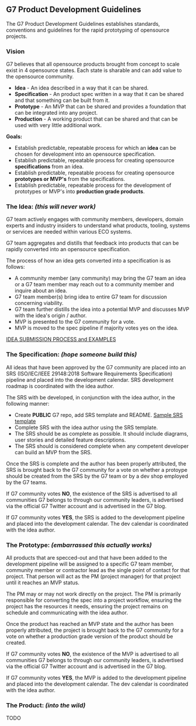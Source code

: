 ## G7 Product Development Guidelines
The G7 Product Development Guidelines establishes standards, conventions and guidelines for the rapid prototyping of opensource projects.

### Vision
G7 believes that all opensource products brought from concept to scale exist in 4 opensource states. Each state is sharable and can add value to the opensource community.
* **Idea** - An idea described in a way that it can be shared.
* **Specification** - An product spec written in a way that it can be shared and that something can be built from it.
* **Prototype** - An MVP that can be shared and provides a foundation that can be integrated into any project.
* **Production** - A working product that can be shared and that can be used with very little additional work.

**Goals:**
* Establish predictable, repeatable process for which an **idea** can be chosen for development into an opensource specification.
* Establish predictable, repeatable process for creating opensource **specifications** from an idea.
* Establish predictable, repeatable process for creating opensource **prototypes or MVP's** from the specifications.
* Establish predictable, repeatable process for the development of prototypes or MVP's into **production grade products**.

### The Idea: _(this will never work)_
G7 team actively engages with community members, developers, domain experts and industry insiders to understand what products, tooling, systems or services are needed within various ECO systems.

G7 team aggregates and distills that feedback into products that can be rapidly converted into an opensource specification.

The process of how an idea gets converted into a specification is as follows:
* A community member (any community) may bring the G7 team an idea or a G7 team member may reach out to a community member and inquire about an idea.
* G7 team member(s) bring idea to entire G7 team for discussion concerning viability.
* G7 team further distills the idea into a potential MVP and discusses MVP with the idea's origin / author.
* MVP is presented to the G7 community for a vote.
* MVP is moved to the spec pipeline if majority votes yes on the idea.

[IDEA SUBMISSION PROCESS and EXAMPLES](https://github.com/G7DAO/g7-guidelines/blob/main/idea/README.md)

### The Specification: _(hope someone build this)_
All ideas that have been approved by the G7 community are placed into an SRS (ISO/IEC/IEEE 29148:2018 Software Requirements Specification) pipeline and placed into the development calendar. SRS development roadmap is coordinated with the idea author.

The SRS with be developed, in conjunction with the idea author, in the following manner:
* Create **PUBLIC** G7 repo, add SRS template and README. [Sample SRS template](https://github.com/G7DAO/g7-guidelines/blob/main/SRS-Template.md)
* Complete SRS with the idea author using the SRS template.
* The SRS should be as complete as possible. It should include diagrams, user stories and detailed feature descriptions.
* The SRS should is considered complete when any competent developer can build an MVP from the SRS.

Once the SRS is complete and the author has been properly attributed, the SRS is brought back to the G7 community for a vote on whether a protoype should be created from the SRS by the G7 team or by a dev shop employed by the G7 teams.

If G7 community votes **NO**, the existence of the SRS is advertised to all communities G7 belongs to through our community leaders, is advertised via the official G7 Twitter account and is advertised in the G7 blog.  

If G7 community votes **YES**, the SRS is added to the development pipeline and placed into the development calendar. The dev calendar is coordinated with the idea author.
### The Prototype: _(embarrassed this actually works)_
All products that are specced-out and that have been added to the development pipeline will be assigned to a specific G7 team member, community member or contractor lead as the single point of contact for that project. That person will act as the PM (project manager) for that project until it reaches an MVP status.

The PM may or may not work directly on the project. The PM is primarily responsible for converting the spec into a project workflow, ensuring the project has the resources it needs, ensuring the project remains on schedule and communicating with the idea author.

Once the product has reached an MVP state and the author has been properly attributed, the project is brought back to the G7 community for a vote on whether a production grade version of the product should be created.

If G7 community votes **NO**, the existence of the MVP is advertised to all communities G7 belongs to through our community leaders, is advertised via the official G7 Twitter account and is advertised in the G7 blog.  

If G7 community votes **YES**, the MVP is added to the development pipeline and placed into the development calendar. The dev calendar is coordinated with the idea author.

### The Product: _(into the wild)_

TODO

